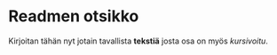 # Readmen otsikko

Kirjoitan tähän nyt jotain tavallista **tekstiä** josta osa on myös *kursivoitu*. 
